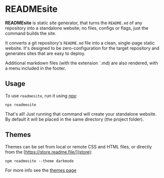 # READMEsite

**READMEsite** is static site generator, that turns the `README.md` of any repository into a standalone website;
no files, configs or flags, just the command builds the site.

It converts a git repository's `README.md` file into a clean, single-page static website.
It's designed to be zero-configuration for the target repository and generates sites that are easy to deploy.

Additional markdown files (with the extension `.md) are also rendered, with a menu included in the footer.


## Usage

To use `readmesite`, run it using [npx](https://docs.npmjs.com/cli/v8/commands/npx):

```
npx readmesite
```

That's all! Just running that command will create your standalone website.
By default it will be placed in the same directory (the project folder).

## Themes

Themes can be set from local or remote CSS and HTML files, or directly from the [https://store.readme.file/](store):

```
npm readmesite --theme darkmode
```

For more info see the [themes page](/themes)


